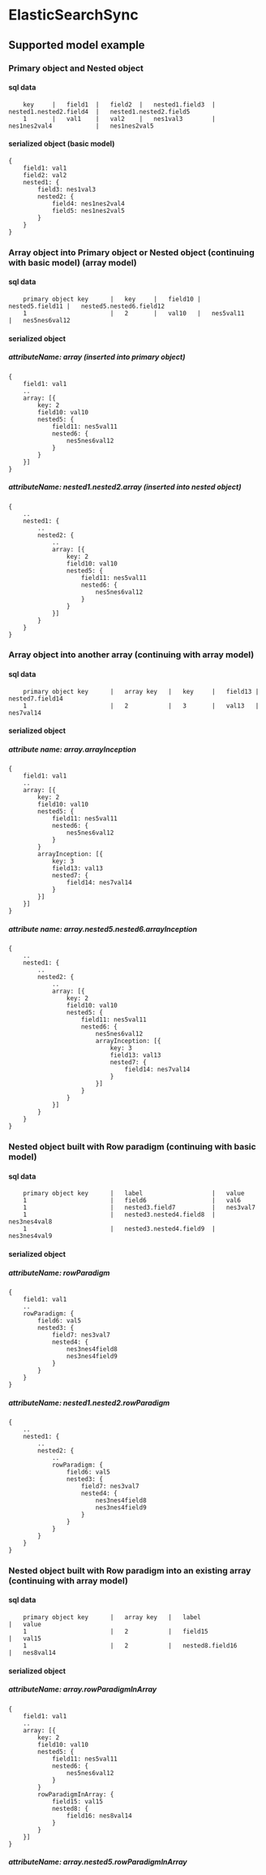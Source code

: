 # ElasticSearchSync
## Supported model example

### Primary object and Nested object 
#### sql data
```
	key		|	field1	|	field2	|	nested1.field3	|	nested1.nested2.field4	|	nested1.nested2.field5
	1		|	val1	|	val2	|	nes1val3		|	nes1nes2val4			|	nes1nes2val5
```
#### serialized object (basic model)
```
{
	field1: val1
	field2: val2
	nested1: {
		field3: nes1val3
		nested2: {
			field4: nes1nes2val4
			field5: nes1nes2val5
		}
	}
}
```


### Array object into Primary object or Nested object (continuing with basic model) (array model)
#### sql data
```
	primary object key		|	key		|	field10	|	nested5.field11	|	nested5.nested6.field12
	1						|	2		|	val10	|	nes5val11		|	nes5nes6val12
```
#### serialized object
##### attributeName: array (inserted into primary object)
```
{
	field1: val1
	..
	array: [{
		key: 2
		field10: val10
		nested5: {
			field11: nes5val11
			nested6: {
				nes5nes6val12
			}
		}
	}]
}
```
##### attributeName: nested1.nested2.array (inserted into nested object)
```
{
	..
	nested1: {
		..
		nested2: {
			..
			array: [{
				key: 2
				field10: val10
				nested5: {
					field11: nes5val11
					nested6: {
						nes5nes6val12
					}
				}
			}]
		}
	}
}
```


### Array object into another array (continuing with array model)
#### sql data
```
	primary object key		|	array key	|	key		|	field13	|	nested7.field14
	1						|	2			|	3		|	val13	|	nes7val14
```
#### serialized object
##### attribute name: array.arrayInception
```
{
	field1: val1
	..
	array: [{
		key: 2
		field10: val10
		nested5: {
			field11: nes5val11
			nested6: {
				nes5nes6val12
			}
		}
		arrayInception: [{
			key: 3
			field13: val13
			nested7: {
				field14: nes7val14
			}
		}]
	}]
}
```
##### attribute name: array.nested5.nested6.arrayInception
```
{
	..
	nested1: {
		..
		nested2: {
			..
			array: [{
				key: 2
				field10: val10
				nested5: {
					field11: nes5val11
					nested6: {
						nes5nes6val12
						arrayInception: [{
							key: 3
							field13: val13
							nested7: {
								field14: nes7val14
							}
						}]
					}
				}
			}]
		}
	}
}
```


### Nested object built with Row paradigm (continuing with basic model)
#### sql data
```
	primary object key		|	label					|	value
	1						|	field6					|	val6
	1						|	nested3.field7			|	nes3val7
	1						|	nested3.nested4.field8	|	nes3nes4val8
	1						|	nested3.nested4.field9	|	nes3nes4val9
```
#### serialized object
##### attributeName: rowParadigm
```
{
	field1: val1
	..
	rowParadigm: {
		field6: val5
		nested3: {
			field7: nes3val7
			nested4: {
				nes3nes4field8
				nes3nes4field9
			}
		}
	}
}
```
##### attributeName: nested1.nested2.rowParadigm
```
{
	..
	nested1: {
		..
		nested2: {
			..
			rowParadigm: {
				field6: val5
				nested3: {
					field7: nes3val7
					nested4: {
						nes3nes4field8
						nes3nes4field9
					}
				}
			}
		}
	}
}
```


### Nested object built with Row paradigm into an existing array (continuing with array model)
#### sql data
```
	primary object key		|	array key	|	label					|	value
	1						|	2			|	field15					|	val15
	1						|	2			|	nested8.field16			|	nes8val14
```
#### serialized object
##### attributeName: array.rowParadigmInArray
```
{
	field1: val1
	..
	array: [{
		key: 2
		field10: val10
		nested5: {
			field11: nes5val11
			nested6: {
				nes5nes6val12
			}
		}
		rowParadigmInArray: {
			field15: val15
			nested8: {
				field16: nes8val14
			}
		}
	}]
}
```
##### attributeName: array.nested5.rowParadigmInArray
```
```
